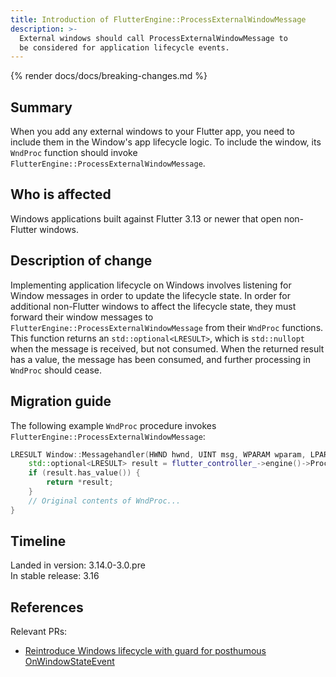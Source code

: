 ```yaml
---
title: Introduction of FlutterEngine::ProcessExternalWindowMessage
description: >-
  External windows should call ProcessExternalWindowMessage to
  be considered for application lifecycle events.
---
```


{% render docs/docs/breaking-changes.md %}

## Summary

When you add any external windows to your Flutter app,
you need to include them in the Window's app lifecycle logic.
To include the window, its `WndProc` function should invoke
`FlutterEngine::ProcessExternalWindowMessage`.

## Who is affected

Windows applications built against Flutter 3.13 or newer that
open non-Flutter windows.

## Description of change

Implementing application lifecycle on Windows involves listening for Window
messages in order to update the lifecycle state. In order for additional
non-Flutter windows to affect the lifecycle state, they must forward their
window messages to `FlutterEngine::ProcessExternalWindowMessage` from their
`WndProc` functions. This function returns an `std::optional<LRESULT>`, which
is `std::nullopt` when the message is received, but not consumed. When the
returned result has a value, the message has been consumed, and further
processing in `WndProc` should cease.

## Migration guide

The following example `WndProc` procedure invokes
`FlutterEngine::ProcessExternalWindowMessage`:

```cpp
LRESULT Window::Messagehandler(HWND hwnd, UINT msg, WPARAM wparam, LPARAM lparam) {
    std::optional<LRESULT> result = flutter_controller_->engine()->ProcessExternalWindowMessage(hwnd, msg, wparam, lparam);
    if (result.has_value()) {
        return *result;
    }
    // Original contents of WndProc...
}
```

## Timeline

Landed in version: 3.14.0-3.0.pre<br>
In stable release: 3.16

## References

Relevant PRs:

* [Reintroduce Windows lifecycle with guard for posthumous OnWindowStateEvent][]

[Reintroduce Windows lifecycle with guard for posthumous OnWindowStateEvent]: {{site.repo.engine}}/pull/44344
